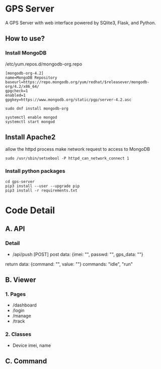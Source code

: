 # GPS Server

A GPS Server with web interface powered by SQlite3, Flask, and Python.


## How to use?
### Install MongoDB
/etc/yum.repos.d/mongodb-org.repo
```
[mongodb-org-4.2]
name=MongoDB Repository
baseurl=https://repo.mongodb.org/yum/redhat/$releasever/mongodb-org/4.2/x86_64/
gpgcheck=1
enabled=1
gpgkey=https://www.mongodb.org/static/pgp/server-4.2.asc
```

```
sudo dnf install mongodb-org
```

```
systemctl enable mongod
systemctl start mongod
```

## Install Apache2
allow the httpd process make network request to access to MongoDB

```
sudo /usr/sbin/setsebool -P httpd_can_network_connect 1
```


### Install python packages
```
cd gps-server
pip3 install --user --upgrade pip
pip3 install -r requirements.txt
```


# Code Detail
## A. API
### Detail
- /api/push [POST]
post data:
{imei: "", passwd: "", gps_data: ""}

return data:
{command: "", value: ""}
commands:
"idle", "run"


## B. Viewer

### 1. Pages
- /dashboard
- /login
- /manage
- /track

### 2. Classes
- Device
imei, name

## C. Command

